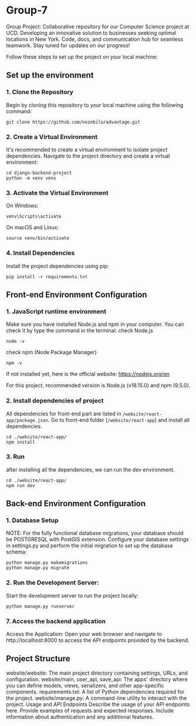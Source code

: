 # Group-7
Group Project: Collaborative repository for our Computer Science project at UCD. Developing an innovative solution to businesses seeking optimal locations in New York. Code, docs, and communication hub for seamless teamwork. Stay tuned for updates on our progress!

Follow these steps to set up the project on your local machine:

## Set up the environment

### 1. Clone the Repository 
Begin by cloning this repository to your local machine using the following command:

```
git clone https://github.com/nezebilo/advantage.git
```

### 2. Create a Virtual Environment
It's recommended to create a virtual environment to isolate project dependencies. Navigate to the project directory and create a virtual environment:

```
cd django-backend-project
python -m venv venv
```

### 3. Activate the Virtual Environment

On Windows:
```
venv\Scripts\activate
```

On macOS and Linux:
```
source venv/bin/activate
```

### 4. Install Dependencies
Install the project dependencies using pip:
```
pip install -r requirements.txt
```

## Front-end Environment Configuration
### 1. JavaScript runtime environment
Make sure you have installed Node.js and npm in your computer. You can check it by type the command in the terminal:
check Node.js
```
node -v
```
check npm (Node Package Manager)
```
npm -v
```

If not installed yet, here is the official website:
https://nodejs.org/en

For this project, recommended version is Node.js (v18.15.0) and npm (9.5.0).
### 2. Install dependencies of project
All dependencies for front-end part are listed in `/website/react-app/package.json`.
Go to front-end folder (`/website/react-app`) and install all dependencies.
```
cd ./website/react-app/
npm install
```
### 3. Run
after installing all the dependencies, we can run the dev environment.
```
cd ./website/react-app/
npm run dev
```
## Back-end Environment Configuration

### 1. Database Setup

NOTE: For the fully functional database migrations, your database should be POSTGRESQL with PostGIS extension.
Configure your database settings in settings.py and perform the initial migration to set up the database schema:

```
python manage.py makemigrations
python manage.py migrate
```

### 2. Run the Development Server: 

Start the development server to run the project locally:

```
python manage.py runserver
```

### 7. Access the backend application
Access the Application: Open your web browser and navigate to http://localhost:8000 to access the API endpoints provided by the backend.

## Project Structure

website/website: The main project directory containing settings, URLs, and configuration.
website/main, user_api, save_api: The apps' directory where you can define models, views, serializers, and other app-specific components.
requirements.txt: A list of Python dependencies required for the project.
website/manage.py: A command-line utility to interact with the project.
Usage and API Endpoints
Describe the usage of your API endpoints here. Provide examples of requests and expected responses. Include information about authentication and any additional features.
